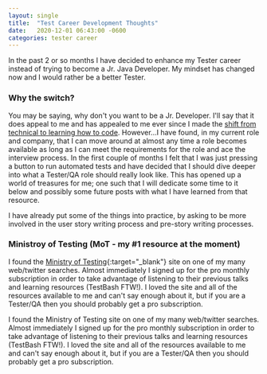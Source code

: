 ```yaml
---
layout: single
title:  "Test Career Development Thoughts"
date:   2020-12-01 06:43:00 -0600
categories: tester career
---
```

<style type="text/css">
  .rss-subscribe {
	  display: none;
  }
</style>

In the past 2 or so months I have decided to enhance my Tester career instead of trying to become a Jr. Java Developer.  My mindset has changed now and I would rather be a better Tester.

### Why the switch? ###

You may be saying, why don't you want to be a Jr. Developer.  I'll say that it does appeal to me and has appealed to me ever since I made the [shift from technical to learning how to code](/about-me).  However...I have found, in my current role and company, that I can move around at almost any time a role becomes available as long as I can meet the requirements for the role and ace the interview process.  In the first couple of months I felt that I was just pressing a button to run automated tests and have decided that I should dive deeper into what a Tester/QA role should really look like.  This has opened up a world of treasures for me; one such that I will dedicate some time to it below and possibly some future posts with what I have learned from that resource.

I have already put some of the things into practice, by asking to be more involved in the user story writing process and pre-story writing processes.

### Ministroy of Testing (MoT - my #1 resource at the moment) ###

I found the [Ministry of Testing](https://www.ministryoftesting.com){:target="_blank"} site on one of my many web/twitter searches.  Almost immediately I signed up for the pro monthly subscription in order to take advantage of listening to their previous talks and learning resources (TestBash FTW!).  I loved the site and all of the resources available to me and can't say enough about it, but if you are a Tester/QA then you should probably get a pro subscription.

I found the Ministry of Testing site on one of my many web/twitter searches.  Almost immediately I signed up for the pro monthly subscription in order to take advantage of listening to their previous talks and learning resources (TestBash FTW!).  I loved the site and all of the resources available to me and can't say enough about it, but if you are a Tester/QA then you should probably get a pro subscription.
